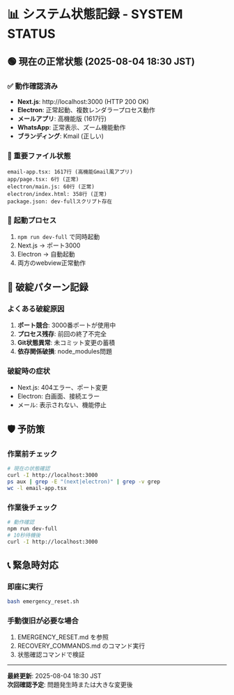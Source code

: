 # 📊 システム状態記録 - SYSTEM STATUS

## 🟢 現在の正常状態 (2025-08-04 18:30 JST)

### ✅ 動作確認済み
- **Next.js**: http://localhost:3000 (HTTP 200 OK)
- **Electron**: 正常起動、複数レンダラープロセス動作
- **メールアプリ**: 高機能版 (1617行)
- **WhatsApp**: 正常表示、ズーム機能動作
- **ブランディング**: Kmail (正しい)

### 📁 重要ファイル状態
```
email-app.tsx: 1617行 (高機能Gmail風アプリ)
app/page.tsx: 6行 (正常)
electron/main.js: 60行 (正常)
electron/index.html: 358行 (正常)
package.json: dev-fullスクリプト存在
```

### 🔄 起動プロセス
1. `npm run dev-full` で同時起動
2. Next.js → ポート3000
3. Electron → 自動起動
4. 両方のwebview正常動作

## 🚨 破綻パターン記録

### よくある破綻原因
1. **ポート競合**: 3000番ポートが使用中
2. **プロセス残存**: 前回の終了不完全
3. **Git状態異常**: 未コミット変更の蓄積
4. **依存関係破損**: node_modules問題

### 破綻時の症状
- Next.js: 404エラー、ポート変更
- Electron: 白画面、接続エラー
- メール: 表示されない、機能停止

## 🛡️ 予防策

### 作業前チェック
```bash
# 現在の状態確認
curl -I http://localhost:3000
ps aux | grep -E "(next|electron)" | grep -v grep
wc -l email-app.tsx
```

### 作業後チェック  
```bash
# 動作確認
npm run dev-full
# 10秒待機後
curl -I http://localhost:3000
```

## 📞 緊急時対応

### 即座に実行
```bash
bash emergency_reset.sh
```

### 手動復旧が必要な場合
1. EMERGENCY_RESET.md を参照
2. RECOVERY_COMMANDS.md のコマンド実行
3. 状態確認コマンドで検証

---
**最終更新**: 2025-08-04 18:30 JST  
**次回確認予定**: 問題発生時または大きな変更後